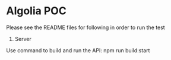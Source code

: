 # Algolia POC

Please see the README files for following in order to run the test

1. Server

Use command to build and run the API: npm run build:start
